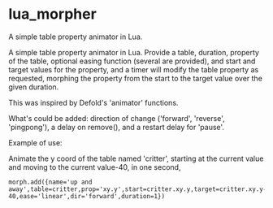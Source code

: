 # lua_morpher
A simple table property animator in Lua.

A simple table property animator in Lua. Provide a table, duration, property of the table, optional easing function (several are provided), and start and target values for the property, and a timer will modify the table property as requested, morphing the property from the start to the target value over the given duration.

This was inspired by Defold's 'animator' functions.

What's could be added: direction of change ('forward', 'reverse', 'pingpong'), a delay on remove(), and a restart delay for 'pause'.

Example of use:

Animate the y coord of the table named 'critter', starting at the current value and moving to the current value-40, in one second,

```
morph.add({name='up and away',table=critter,prop='xy.y',start=critter.xy.y,target=critter.xy.y-40,ease='linear',dir='forward',duration=1})
```

